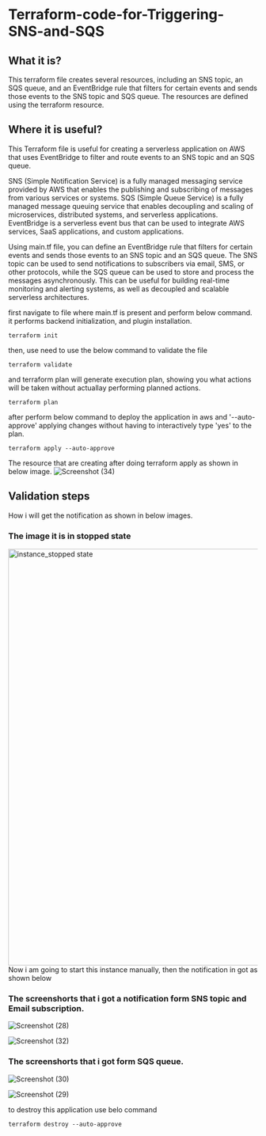 # Terraform-code-for-Triggering-SNS-and-SQS

## What it is?
This terraform file creates several resources, including an SNS topic, an SQS queue, and an EventBridge rule 
that filters for certain events and sends those events to the SNS topic and SQS queue. The resources are defined 
using the terraform resource.

## Where it is useful?
This Terraform file  is useful for creating a serverless application on AWS that uses EventBridge to filter and route events to 
an SNS topic and an SQS queue. 

SNS (Simple Notification Service) is a fully managed messaging service provided by AWS that enables the publishing and subscribing of messages 
from various services or systems. 
SQS (Simple Queue Service) is a fully managed message queuing service that enables decoupling and scaling of microservices, 
distributed systems, and serverless applications. 
EventBridge is a serverless event bus that can be used to integrate AWS services, SaaS applications, and custom applications.

Using main.tf file, you can define an EventBridge rule that filters for certain events and sends those events to an SNS topic and an SQS queue. 
The SNS topic can be used to send notifications to subscribers via email, SMS, or other protocols, 
while the SQS queue can be used to store and process the messages asynchronously. This can be useful for building real-time monitoring and alerting systems, as well as decoupled and scalable serverless architectures.

first navigate to file where main.tf is present and perform below command. it performs backend initialization, and plugin installation.
```t
terraform init
```
then, use need to use the below command to validate the file
```t
terraform validate
```
and terraform plan will generate execution plan, showing you what actions will be taken without actuallay performing planned actions.
```t
terraform plan
```
after perform below command to deploy the application in aws and '--auto-approve' applying changes without having to interactively type 'yes' to the plan.
```t
terraform apply --auto-approve
```
The resource that are creating after doing terraform apply as shown in below image.
![Screenshot (34)](https://user-images.githubusercontent.com/120295902/232740479-98528ca0-f31e-4b22-9455-9f0ce4328f9f.png)
## Validation steps

How i will get the notification as shown in below images.
### The image it is in stopped state
<img width="842" alt="instance_stopped state" src="https://user-images.githubusercontent.com/120295902/232736384-cd47ba2d-4f33-4bc9-b4f9-3bd886d8f569.png">
Now i am going to start this instance manually, then the notification in got as shown below

### The screenshorts that i got a notification form SNS topic and Email subscription.
![Screenshot (28)](https://user-images.githubusercontent.com/120295902/232382197-761c170a-aed5-4af0-b4b2-6cfe8f4bbd97.png)

![Screenshot (32)](https://user-images.githubusercontent.com/120295902/232382345-afc8426a-4de6-43ff-a60d-47c503fbae0c.png)
### The screenshorts that i got form SQS queue.
![Screenshot (30)](https://user-images.githubusercontent.com/120295902/232382754-bfc0a90a-f4a4-4ef1-95c8-9ceb646f907d.png)

![Screenshot (29)](https://user-images.githubusercontent.com/120295902/232382572-6ea99cba-610c-4368-a24c-b7fc8bc80640.png)


to destroy this application use belo command
```t
terraform destroy --auto-approve
```
